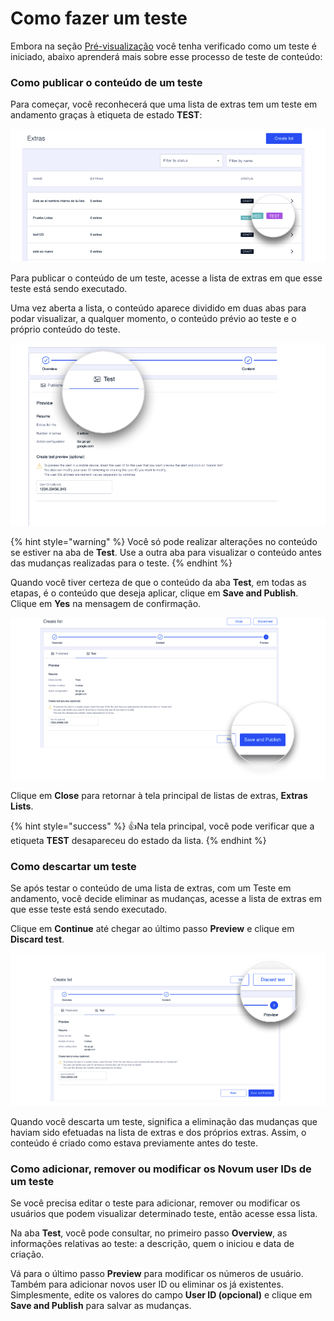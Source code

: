 Como fazer um teste
===================

Embora na seção [Pré\-visualização](como-crear-una-lista/vista-previa.md#como-crear-un-test) você tenha verificado como um teste é iniciado, abaixo aprenderá mais sobre esse processo de teste de conteúdo:

### Como publicar o conteúdo de um teste

Para começar, você reconhecerá que uma lista de extras tem um teste em andamento graças à etiqueta de estado **TEST**:

![](.gitbook/assets/test_tag.png)

Para publicar o conteúdo de um teste, acesse a lista de extras em que esse teste está sendo executado.

Uma vez aberta a lista, o conteúdo aparece dividido em duas abas para podar visualizar, a qualquer momento, o conteúdo prévio ao teste e o próprio conteúdo do teste.

![](.gitbook/assets/Test_tab.png)

{% hint style="warning" %}
Você só pode realizar alterações no conteúdo se estiver na aba de **Test**. Use a outra aba para visualizar o conteúdo antes das mudanças realizadas para o teste. 
{% endhint %}

Quando você tiver certeza de que o conteúdo da aba **Test**, em todas as etapas, é o conteúdo que deseja aplicar, clique em **Save and Publish**. Clique em **Yes** na mensagem de confirmação.

![](.gitbook/assets/SavePublish.png)

Clique em **Close** para retornar à tela principal de listas de extras, **Extras Lists**.

{% hint style="success" %}
:thumbsup:Na tela principal, você pode verificar que a etiqueta **TEST** desapareceu do estado da lista.
{% endhint %}

### Como descartar um teste

Se após testar o conteúdo de uma lista de extras, com um Teste em andamento, você decide eliminar as mudanças, acesse a lista de extras em que esse teste está sendo executado.

Clique em **Continue** até chegar ao último passo **Preview** e clique em **Discard test**.

![](.gitbook/assets/DescartarTest.png)

Quando você descarta um teste, significa a eliminação das mudanças que haviam sido efetuadas na lista de extras e dos próprios extras. Assim, o conteúdo é criado como estava previamente antes do teste.

### Como adicionar, remover ou modificar os Novum user IDs de um teste

Se você precisa editar o teste para adicionar, remover ou modificar os usuários que podem visualizar determinado teste, então acesse essa lista.

Na aba **Test**, você pode consultar, no primeiro passo **Overview**, as informações relativas ao teste: a descrição, quem o iniciou e data de criação.

Vá para o último passo **Preview** para modificar os números de usuário. Também para adicionar novos user ID ou eliminar os já existentes. Simplesmente, edite os valores do campo **User ID (opcional)** e clique em **Save and Publish** para salvar as mudanças.

